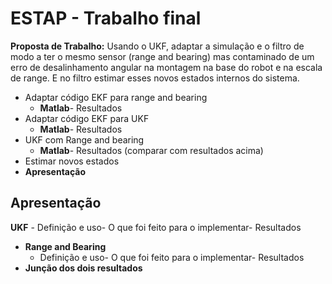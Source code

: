 # ESTAP - Trabalho final 

**Proposta de Trabalho:**
Usando o UKF, adaptar a simulação e o filtro de modo a ter o mesmo sensor (range and bearing) mas contaminado de um erro de desalinhamento angular na montagem na base do robot e na escala de range. E no filtro estimar esses novos estados internos do sistema.

- Adaptar código EKF para range and bearing
    - **Matlab**- Resultados
- Adaptar código EKF para UKF
    - **Matlab**- Resultados
- UKF com Range and bearing
    - **Matlab**- Resultados (comparar com resultados acima)
- Estimar novos estados
- **Apresentação**


## Apresentação
**UKF**
    - Definição e uso- O que foi feito para o implementar- Resultados
- **Range and Bearing**
    - Definição e uso- O que foi feito para o implementar- Resultados
- **Junção dos dois resultados**

